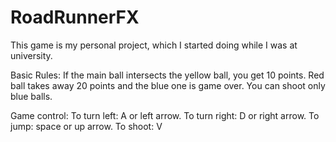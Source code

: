 # RoadRunnerFX
This game is my personal project, which I started doing while I was at university.

Basic Rules: 
If the main ball intersects the yellow ball, you get 10 points. Red ball takes away 20 points and the blue one is game over.
You can shoot only blue balls.

Game control:
  To turn left: A or left arrow.
  To turn right: D or right arrow.
  To jump: space or up arrow.
  To shoot: V 




